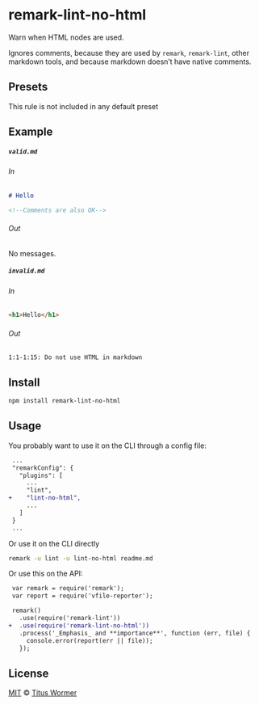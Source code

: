 <!--This file is generated-->

# remark-lint-no-html

Warn when HTML nodes are used.

Ignores comments, because they are used by `remark`, `remark-lint`, other
markdown tools, and because markdown doesn’t have native comments.

## Presets

This rule is not included in any default preset

## Example

##### `valid.md`

###### In

```markdown
# Hello

<!--Comments are also OK-->
```

###### Out

No messages.

##### `invalid.md`

###### In

```markdown
<h1>Hello</h1>
```

###### Out

```text
1:1-1:15: Do not use HTML in markdown
```

## Install

```sh
npm install remark-lint-no-html
```

## Usage

You probably want to use it on the CLI through a config file:

```diff
 ...
 "remarkConfig": {
   "plugins": [
     ...
     "lint",
+    "lint-no-html",
     ...
   ]
 }
 ...
```

Or use it on the CLI directly

```sh
remark -u lint -u lint-no-html readme.md
```

Or use this on the API:

```diff
 var remark = require('remark');
 var report = require('vfile-reporter');

 remark()
   .use(require('remark-lint'))
+  .use(require('remark-lint-no-html'))
   .process('_Emphasis_ and **importance**', function (err, file) {
     console.error(report(err || file));
   });
```

## License

[MIT](https://github.com/remarkjs/remark-lint/blob/master/license) © [Titus Wormer](http://wooorm.com)
